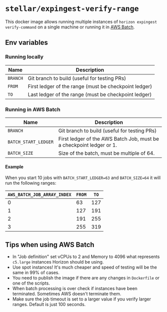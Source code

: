 # `stellar/expingest-verify-range`

This docker image allows running multiple instances of `horizon expingest verify-command` on a single machine or running it in [AWS Batch](https://aws.amazon.com/batch/).

## Env variables

### Running locally

Name | Description
-|- 
`BRANCH` | Git branch to build (useful for testing PRs)
`FROM` | First ledger of the range (must be checkpoint ledger)
`TO` | Last ledger of the range (must be checkpoint ledger)

### Running in AWS Batch

Name | Description
-|- 
`BRANCH` | Git branch to build (useful for testing PRs)
`BATCH_START_LEDGER` | First ledger of the AWS Batch Job, must be a checkpoint ledger or 1.
`BATCH_SIZE` | Size of the batch, must be multiple of 64.

#### Example

When you start 10 jobs with `BATCH_START_LEDGER=63` and `BATCH_SIZE=64`
it will run the following ranges:

`AWS_BATCH_JOB_ARRAY_INDEX` | `FROM` | `TO`
-|-|-
0 | 63 | 127
1 | 127 | 191
2 | 191 | 255
3 | 255 | 319

## Tips when using AWS Batch

* In "Job definition" set vCPUs to 2 and Memory to 4096 what represents `c5.large` instances Horizon should be using.
* Use spot instances! It's much cheaper and speed of testing will be the same in 99% of cases.
* You need to publish the image if there are any changes in `Dockerfile` or one of the scripts.
* When batch processing is over check if instances have been terminated. Sometimes AWS doesn't terminate them.
* Make sure the job timeout is set to a larger value if you verify larger ranges. Default is just 100 seconds.